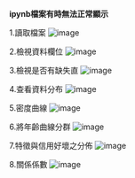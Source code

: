 **ipynb檔案有時無法正常顯示** 

1.讀取檔案
![image](https://github.com/cherry3131/Work-ML-IRIS/assets/140130666/16cd53cb-8ce6-481b-a2a2-971de9ba3c7f)

2.檢視資料欄位
![image](https://github.com/cherry3131/Work-ML-IRIS/assets/140130666/444bfb60-3d8b-4ca6-844d-b1b9878fc44d)

3.檢視是否有缺失直
![image](https://github.com/cherry3131/Work-ML-IRIS/assets/140130666/975527a2-df6b-4c2a-8904-d3f47bd012a3)

4.查看資料分布
![image](https://github.com/cherry3131/Work-ML-IRIS/assets/140130666/3e35236d-692d-4dfa-ba71-a43a0c31545a)

5.密度曲線
![image](https://github.com/cherry3131/Work-ML-IRIS/assets/140130666/69c3676e-f2c5-4279-83e0-2c1fb6d438ef)

6.將年齡曲線分群
![image](https://github.com/cherry3131/Work-ML-IRIS/assets/140130666/f67c29be-ccfa-4591-b0fc-9de960abd8ff)

7.特徵與信用好壞之分佈
![image](https://github.com/cherry3131/Work-ML-IRIS/assets/140130666/8f4d5269-47e0-4163-848c-c30e84c076c2)

8.關係係數
![image](https://github.com/cherry3131/Work-ML-IRIS/assets/140130666/56db31b1-2ed2-43de-84d0-19c6b262cf97)




